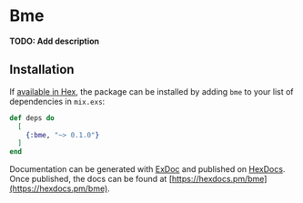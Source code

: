 # Bme

**TODO: Add description**

## Installation

If [available in Hex](https://hex.pm/docs/publish), the package can be installed
by adding `bme` to your list of dependencies in `mix.exs`:

```elixir
def deps do
  [
    {:bme, "~> 0.1.0"}
  ]
end
```

Documentation can be generated with [ExDoc](https://github.com/elixir-lang/ex_doc)
and published on [HexDocs](https://hexdocs.pm). Once published, the docs can
be found at [https://hexdocs.pm/bme](https://hexdocs.pm/bme).

